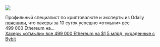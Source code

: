 <!--2025-03-04 11:04:20-->
<div class="yb">
  <div class="rss smaller1 habr"><img src="https://habrastorage.org/getpro/habr/upload_files/a05/683/efc/a05683efc27f548d9d3b0995d3dbddd4.jpeg" /><p>Профильный специалист по&nbsp;криптовалюте и эксперты из Odaily <a href="https://x.com/PeckShieldAlert/status/1896814931955310851" rel="noopener noreferrer nofollow">пояснили</a>, что&nbsp;хакеры за 10 суток успешно «отмыли» все 499&nbsp;000&nbsp;Ethereum на... <br><a class="light" href="https://habr.com/ru/news/887766/?utm_source=habrahabr&utm_medium=rss&utm_campaign=887766">Хакеры «отмыли» все 499 000 Ethereum на $1,5 млрд, украденные с Bybit</a></div>
</div>
